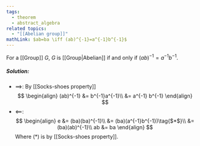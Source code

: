 ```yaml
---
tags:
  - theorem
  - abstract_algebra
related topics:
  - "[[Abelian group]]"
mathLink: $ab=ba \iff (ab)^{-1}=a^{-1}b^{-1}$
---
```

For a [[Group]] $G$, $G$ is [[Group|Abelian]] if and only if $(ab)^{-1}=a^{-1}b^{-1}$.
##### Solution:
- $\implies$:
	By [[Socks-shoes property]]$$
	\begin{align}
		(ab)^{-1}
		&= b^{-1}a^{-1}\\
		&= a^{-1} b^{-1}
	\end{align}
	$$
- $\impliedby$:$$
	\begin{align}
		e &= (ba)(ba)^{-1}\\
		&= (ba)(a^{-1}b^{-1})\tag{$*$}\\
		&= (ba)(ab)^{-1}\\
		ab &= ba
	\end{align}
	$$Where ($*$) is by [[Socks-shoes property]].
